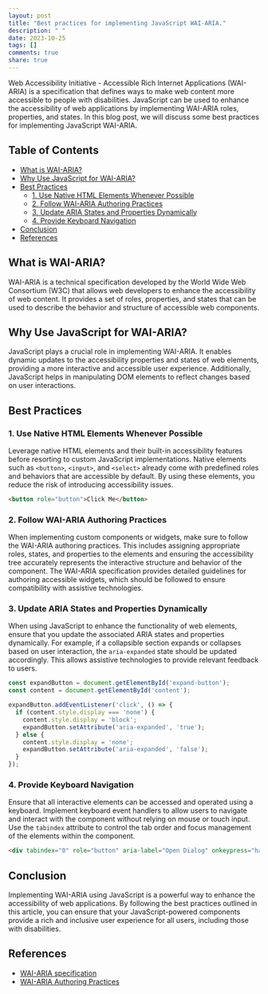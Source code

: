 ```yaml
---
layout: post
title: "Best practices for implementing JavaScript WAI-ARIA."
description: " "
date: 2023-10-25
tags: []
comments: true
share: true
---
```


Web Accessibility Initiative - Accessible Rich Internet Applications (WAI-ARIA) is a specification that defines ways to make web content more accessible to people with disabilities. JavaScript can be used to enhance the accessibility of web applications by implementing WAI-ARIA roles, properties, and states. In this blog post, we will discuss some best practices for implementing JavaScript WAI-ARIA.

## Table of Contents
- [What is WAI-ARIA?](#what-is-wai-aria)
- [Why Use JavaScript for WAI-ARIA?](#why-use-javascript-for-wai-aria)
- [Best Practices](#best-practices)
  - [1. Use Native HTML Elements Whenever Possible](#use-native-html-elements-whenever-possible)
  - [2. Follow WAI-ARIA Authoring Practices](#follow-wai-aria-authoring-practices)
  - [3. Update ARIA States and Properties Dynamically](#update-aria-states-and-properties-dynamically)
  - [4. Provide Keyboard Navigation](#provide-keyboard-navigation)
- [Conclusion](#conclusion)
- [References](#references)

## What is WAI-ARIA?
WAI-ARIA is a technical specification developed by the World Wide Web Consortium (W3C) that allows web developers to enhance the accessibility of web content. It provides a set of roles, properties, and states that can be used to describe the behavior and structure of accessible web components.

## Why Use JavaScript for WAI-ARIA?
JavaScript plays a crucial role in implementing WAI-ARIA. It enables dynamic updates to the accessibility properties and states of web elements, providing a more interactive and accessible user experience. Additionally, JavaScript helps in manipulating DOM elements to reflect changes based on user interactions.

## Best Practices

### 1. Use Native HTML Elements Whenever Possible
Leverage native HTML elements and their built-in accessibility features before resorting to custom JavaScript implementations. Native elements such as `<button>`, `<input>`, and `<select>` already come with predefined roles and behaviors that are accessible by default. By using these elements, you reduce the risk of introducing accessibility issues.

```html
<button role="button">Click Me</button>
```

### 2. Follow WAI-ARIA Authoring Practices
When implementing custom components or widgets, make sure to follow the WAI-ARIA authoring practices. This includes assigning appropriate roles, states, and properties to the elements and ensuring the accessibility tree accurately represents the interactive structure and behavior of the component. The WAI-ARIA specification provides detailed guidelines for authoring accessible widgets, which should be followed to ensure compatibility with assistive technologies.

### 3. Update ARIA States and Properties Dynamically
When using JavaScript to enhance the functionality of web elements, ensure that you update the associated ARIA states and properties dynamically. For example, if a collapsible section expands or collapses based on user interaction, the `aria-expanded` state should be updated accordingly. This allows assistive technologies to provide relevant feedback to users.

```javascript
const expandButton = document.getElementById('expand-button');
const content = document.getElementById('content');

expandButton.addEventListener('click', () => {
  if (content.style.display === 'none') {
    content.style.display = 'block';
    expandButton.setAttribute('aria-expanded', 'true');
  } else {
    content.style.display = 'none';
    expandButton.setAttribute('aria-expanded', 'false');
  }
});
```

### 4. Provide Keyboard Navigation
Ensure that all interactive elements can be accessed and operated using a keyboard. Implement keyboard event handlers to allow users to navigate and interact with the component without relying on mouse or touch input. Use the `tabindex` attribute to control the tab order and focus management of the elements within the component.

```html
<div tabindex="0" role="button" aria-label="Open Dialog" onkeypress="handleKeyPress(event)">Open Dialog</div>
```

## Conclusion
Implementing WAI-ARIA using JavaScript is a powerful way to enhance the accessibility of web applications. By following the best practices outlined in this article, you can ensure that your JavaScript-powered components provide a rich and inclusive user experience for all users, including those with disabilities.

## References
- [WAI-ARIA specification](https://www.w3.org/TR/wai-aria/)
- [WAI-ARIA Authoring Practices](https://www.w3.org/TR/wai-aria-practices/)